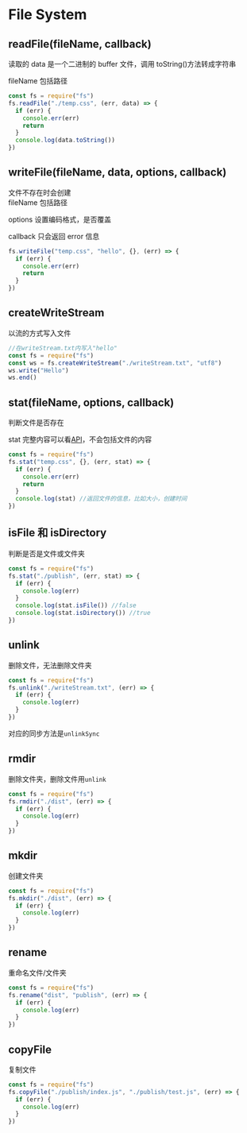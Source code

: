 # File System

## readFile(fileName, callback)

读取的 data 是一个二进制的 buffer 文件，调用 toString()方法转成字符串

fileName 包括路径

```js
const fs = require("fs")
fs.readFile("./temp.css", (err, data) => {
  if (err) {
    console.err(err)
    return
  }
  console.log(data.toString())
})
```

## writeFile(fileName, data, options, callback)

文件不存在时会创建  
fileName 包括路径

options 设置编码格式，是否覆盖

callback 只会返回 error 信息

```js
fs.writeFile("temp.css", "hello", {}, (err) => {
  if (err) {
    console.err(err)
    return
  }
})
```

## createWriteStream

以流的方式写入文件

```js
//在writeStream.txt内写入"hello"
const fs = require("fs")
const ws = fs.createWriteStream("./writeStream.txt", "utf8")
ws.write("Hello")
ws.end()
```

## stat(fileName, options, callback)

判断文件是否存在

stat 完整内容可以看[API](https://nodejs.org/dist/latest-v10.x/docs/api/fs.html#fs_class_fs_stats)，不会包括文件的内容

```js
const fs = require("fs")
fs.stat("temp.css", {}, (err, stat) => {
  if (err) {
    console.err(err)
    return
  }
  console.log(stat) //返回文件的信息，比如大小，创建时间
})
```

## isFile 和 isDirectory

判断是否是文件或文件夹

```js
const fs = require("fs")
fs.stat("./publish", (err, stat) => {
  if (err) {
    console.log(err)
  }
  console.log(stat.isFile()) //false
  console.log(stat.isDirectory()) //true
})
```

## unlink

删除文件，无法删除文件夹

```js
const fs = require("fs")
fs.unlink("./writeStream.txt", (err) => {
  if (err) {
    console.log(err)
  }
})
```

对应的同步方法是`unlinkSync`

## rmdir

删除文件夹，删除文件用`unlink`

```js
const fs = require("fs")
fs.rmdir("./dist", (err) => {
  if (err) {
    console.log(err)
  }
})
```

## mkdir

创建文件夹

```js
const fs = require("fs")
fs.mkdir("./dist", (err) => {
  if (err) {
    console.log(err)
  }
})
```

## rename

重命名文件/文件夹

```js
const fs = require("fs")
fs.rename("dist", "publish", (err) => {
  if (err) {
    console.log(err)
  }
})
```

## copyFile

复制文件

```js
const fs = require("fs")
fs.copyFile("./publish/index.js", "./publish/test.js", (err) => {
  if (err) {
    console.log(err)
  }
})
```
